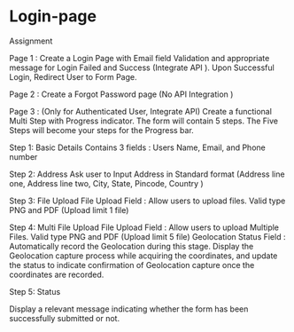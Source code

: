 # Login-page
Assignment 

Page 1 : Create a Login Page with Email field Validation and appropriate message for Login Failed and Success (Integrate API ). Upon Successful Login, Redirect User to Form Page.

Page 2 : Create a Forgot Password page (No API Integration )

Page 3 : (Only for Authenticated User, Integrate API) Create a functional Multi Step with Progress indicator. The form will contain 5 steps. The Five Steps will become your steps for the Progress bar.

  Step 1: Basic Details
  Contains 3 fields :  Users Name, Email, and Phone number

  Step 2: Address 
  Ask user to Input Address in Standard format (Address line one, Address line two, City, State, Pincode, Country )

  Step 3: File Upload 
  File Upload Field : Allow users to upload files. Valid type PNG and PDF (Upload limit 1 file)

  Step 4: Multi File Upload 
  File Upload Field : Allow users to upload Multiple Files. Valid type PNG and PDF (Upload limit 5 file)
  Geolocation Status Field : Automatically record the Geolocation during this stage. Display the Geolocation capture process while acquiring the coordinates, and       update the status to indicate confirmation of Geolocation capture once the coordinates are recorded.
 
  Step 5: Status


Display a relevant message indicating whether the form has been successfully submitted or not.
